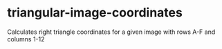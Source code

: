# triangular-image-coordinates
Calculates right triangle coordinates for a given image with rows A-F and columns 1-12
